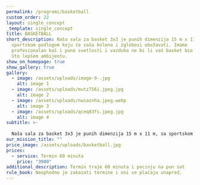 ```yaml
---
permalink: /programi/basketball
custom_order: 22
layout: single_concept
_template: single_concept
title: BASKETBALL
short_description: Naša sala za basket 3x3 je punih dimenzija 15 m x 11 m, sa
  sportskom podlogom koju će vaša kolena i zglobovi obožavati. Imamo
  profesionalan koš i puno svetlosti i vazduha ne bi li vaš basket bio odigran u
  što lepšem ambijentu.
show_on_homepage: true
show_gallery: true
gallery:
  - image: /assets/uploads/image-9-.jpg
    alt: image 1
  - image: /assets/uploads/mutz756i.jpeg.jpg
    alt: image 2
  - image: /assets/uploads/nwsaznha.jpeg.webp
    alt: image 3
  - image: /assets/uploads/qceq83fs.jpeg.jpg
    alt: image 4
subtitle: >-
  
  Naša sala za basket 3x3 je punih dimenzija 15 m x 11 m, sa sportskom podlogom koju će vaša kolena i zglobovi obožavati. Imamo profesionalan koš i puno svetlosti i vazduha ne bi li vaš basket bio odigran u što lepšem ambijentu.
our_mission_title: ""
price_image: /assets/uploads/basketball.jpg
prices:
  - service: Termin 60 minuta
    price: "3900"
additional_description: Termin traje 60 minuta i pocinju na pun sat
rule_book: Neophodno je zakazati termine i oni se plaćaju unapred.
---
```

